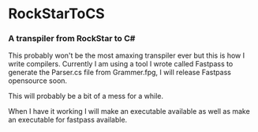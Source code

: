 # RockStarToCS

### A transpiler from RockStar to C#

This probably won't be the most amaxing transpiler ever but this is how I write compilers.
Currently I am using a tool I wrote called Fastpass to generate the Parser.cs file from Grammer.fpg, I will release Fastpass opensource soon.

This will probably be a bit of a mess for a while.

When I have it working I will make an executable available as well as make an executable for fastpass available.